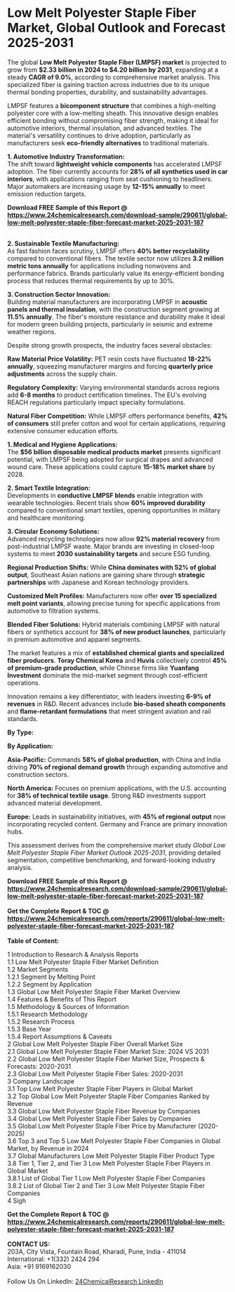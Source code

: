 <h1>Low Melt Polyester Staple Fiber Market, Global Outlook and Forecast 2025-2031</h1><p>The global <strong>Low Melt Polyester Staple Fiber (LMPSF) market</strong> is projected to grow from <strong>$2.33 billion in 2024 to $4.20 billion by 2031</strong>, expanding at a steady <strong>CAGR of 9.0%</strong>, according to comprehensive market analysis. This specialized fiber is gaining traction across industries due to its unique thermal bonding properties, durability, and sustainability advantages.</p><p>LMPSF features a <strong>bicomponent structure</strong> that combines a high-melting polyester core with a low-melting sheath. This innovative design enables efficient bonding without compromising fiber strength, making it ideal for automotive interiors, thermal insulation, and advanced textiles. The material's versatility continues to drive adoption, particularly as manufacturers seek <strong>eco-friendly alternatives</strong> to traditional materials.</p><p><strong>1. Automotive Industry Transformation:</strong><br>
The shift toward <strong>lightweight vehicle components</strong> has accelerated LMPSF adoption. The fiber currently accounts for <strong>28% of all synthetics used in car interiors</strong>, with applications ranging from seat cushioning to headliners. Major automakers are increasing usage by <strong>12-15% annually</strong> to meet emission reduction targets.</p><div><b>Download FREE Sample of this Report @ 
            <a href="https://www.24chemicalresearch.com/download-sample/290611/global-low-melt-polyester-staple-fiber-forecast-market-2025-2031-187">
            https://www.24chemicalresearch.com/download-sample/290611/global-low-melt-polyester-staple-fiber-forecast-market-2025-2031-187</a></b></div><br><p><strong>2. Sustainable Textile Manufacturing:</strong><br>
As fast fashion faces scrutiny, LMPSF offers <strong>40% better recyclability</strong> compared to conventional fibers. The textile sector now utilizes <strong>3.2 million metric tons annually</strong> for applications including nonwovens and performance fabrics. Brands particularly value its energy-efficient bonding process that reduces thermal requirements by up to 30%.</p><p><strong>3. Construction Sector Innovation:</strong><br>
Building material manufacturers are incorporating LMPSF in <strong>acoustic panels and thermal insulation</strong>, with the construction segment growing at <strong>11.5% annually</strong>. The fiber's moisture resistance and durability make it ideal for modern green building projects, particularly in seismic and extreme weather regions.</p><p>Despite strong growth prospects, the industry faces several obstacles:</p><p><strong>Raw Material Price Volatility:</strong> PET resin costs have fluctuated <strong>18-22% annually</strong>, squeezing manufacturer margins and forcing <strong>quarterly price adjustments</strong> across the supply chain.</p><p><strong>Regulatory Complexity:</strong> Varying environmental standards across regions add <strong>6-8 months</strong> to product certification timelines. The EU's evolving REACH regulations particularly impact specialty formulations.</p><p><strong>Natural Fiber Competition:</strong> While LMPSF offers performance benefits, <strong>42% of consumers</strong> still prefer cotton and wool for certain applications, requiring extensive consumer education efforts.</p><p><strong>1. Medical and Hygiene Applications:</strong><br>
The <strong>$56 billion disposable medical products market</strong> presents significant potential, with LMPSF being adopted for surgical drapes and advanced wound care. These applications could capture <strong>15-18% market share</strong> by 2028.</p><p><strong>2. Smart Textile Integration:</strong><br>
Developments in <strong>conductive LMPSF blends</strong> enable integration with wearable technologies. Recent trials show <strong>60% improved durability</strong> compared to conventional smart textiles, opening opportunities in military and healthcare monitoring.</p><p><strong>3. Circular Economy Solutions:</strong><br>
Advanced recycling technologies now allow <strong>92% material recovery</strong> from post-industrial LMPSF waste. Major brands are investing in closed-loop systems to meet <strong>2030 sustainability targets</strong> and secure ESG funding.</p><p><strong>Regional Production Shifts:</strong> While <strong>China dominates with 52% of global output</strong>, Southeast Asian nations are gaining share through <strong>strategic partnerships</strong> with Japanese and Korean technology providers.</p><p><strong>Customized Melt Profiles:</strong> Manufacturers now offer <strong>over 15 specialized melt point variants</strong>, allowing precise tuning for specific applications from automotive to filtration systems.</p><p><strong>Blended Fiber Solutions:</strong> Hybrid materials combining LMPSF with natural fibers or synthetics account for <strong>38% of new product launches</strong>, particularly in premium automotive and apparel segments.</p><p>The market features a mix of <strong>established chemical giants and specialized fiber producers</strong>. <strong>Toray Chemical Korea</strong> and <strong>Huvis</strong> collectively control <strong>45% of premium-grade production</strong>, while Chinese firms like <strong>Yuanfang Investment</strong> dominate the mid-market segment through cost-efficient operations.</p><p>Innovation remains a key differentiator, with leaders investing <strong>6-9% of revenues</strong> in R&amp;D. Recent advances include <strong>bio-based sheath components</strong> and <strong>flame-retardant formulations</strong> that meet stringent aviation and rail standards.</p><p><strong>By Type:</strong></p><p><strong>By Application:</strong></p><p><strong>Asia-Pacific:</strong> Commands <strong>58% of global production</strong>, with China and India driving <strong>70% of regional demand growth</strong> through expanding automotive and construction sectors.</p><p><strong>North America:</strong> Focuses on premium applications, with the U.S. accounting for <strong>38% of technical textile usage</strong>. Strong R&amp;D investments support advanced material development.</p><p><strong>Europe:</strong> Leads in sustainability initiatives, with <strong>45% of regional output</strong> now incorporating recycled content. Germany and France are primary innovation hubs.</p><p>This assessment derives from the comprehensive market study <em>Global Low Melt Polyester Staple Fiber Market Outlook 2025-2031</em>, providing detailed segmentation, competitive benchmarking, and forward-looking industry analysis.</p><div><b>Download FREE Sample of this Report @ 
            <a href="https://www.24chemicalresearch.com/download-sample/290611/global-low-melt-polyester-staple-fiber-forecast-market-2025-2031-187">
            https://www.24chemicalresearch.com/download-sample/290611/global-low-melt-polyester-staple-fiber-forecast-market-2025-2031-187</a></b></div><br><div><b>Get the Complete Report & TOC @ 
            <a href="https://www.24chemicalresearch.com/reports/290611/global-low-melt-polyester-staple-fiber-forecast-market-2025-2031-187">
            https://www.24chemicalresearch.com/reports/290611/global-low-melt-polyester-staple-fiber-forecast-market-2025-2031-187</a></b></div><br>
            <b>Table of Content:</b><p>1 Introduction to Research & Analysis Reports<br />
 1.1 Low Melt Polyester Staple Fiber Market Definition<br />
 1.2 Market Segments<br />
 1.2.1 Segment by Melting Point<br />
 1.2.2 Segment by Application<br />
 1.3 Global Low Melt Polyester Staple Fiber Market Overview<br />
 1.4 Features & Benefits of This Report<br />
 1.5 Methodology & Sources of Information<br />
 1.5.1 Research Methodology<br />
 1.5.2 Research Process<br />
 1.5.3 Base Year<br />
 1.5.4 Report Assumptions & Caveats<br />
2 Global Low Melt Polyester Staple Fiber Overall Market Size<br />
 2.1 Global Low Melt Polyester Staple Fiber Market Size: 2024 VS 2031<br />
 2.2 Global Low Melt Polyester Staple Fiber Market Size, Prospects & Forecasts: 2020-2031<br />
 2.3 Global Low Melt Polyester Staple Fiber Sales: 2020-2031<br />
3 Company Landscape<br />
 3.1 Top Low Melt Polyester Staple Fiber Players in Global Market<br />
 3.2 Top Global Low Melt Polyester Staple Fiber Companies Ranked by Revenue<br />
 3.3 Global Low Melt Polyester Staple Fiber Revenue by Companies<br />
 3.4 Global Low Melt Polyester Staple Fiber Sales by Companies<br />
 3.5 Global Low Melt Polyester Staple Fiber Price by Manufacturer (2020-2025)<br />
 3.6 Top 3 and Top 5 Low Melt Polyester Staple Fiber Companies in Global Market, by Revenue in 2024<br />
 3.7 Global Manufacturers Low Melt Polyester Staple Fiber Product Type<br />
 3.8 Tier 1, Tier 2, and Tier 3 Low Melt Polyester Staple Fiber Players in Global Market<br />
 3.8.1 List of Global Tier 1 Low Melt Polyester Staple Fiber Companies<br />
 3.8.2 List of Global Tier 2 and Tier 3 Low Melt Polyester Staple Fiber Companies<br />
4 Sigh</p><div><b>Get the Complete Report & TOC @ 
            <a href="https://www.24chemicalresearch.com/reports/290611/global-low-melt-polyester-staple-fiber-forecast-market-2025-2031-187">
            https://www.24chemicalresearch.com/reports/290611/global-low-melt-polyester-staple-fiber-forecast-market-2025-2031-187</a></b></div><br><b>CONTACT US:</b><br>
            203A, City Vista, Fountain Road, Kharadi, Pune, India - 411014<br>
            International: +1(332) 2424 294<br>
            Asia: +91 9169162030 <br><br>
            Follow Us On LinkedIn: <a href="https://www.linkedin.com/company/24chemicalresearch/">24ChemicalResearch LinkedIn</a>